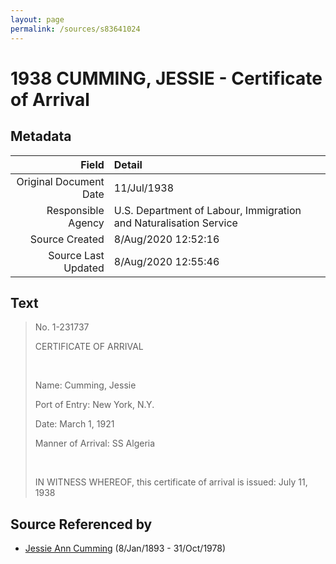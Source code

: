 ```yaml
---
layout: page
permalink: /sources/s83641024
---
```


# 1938 CUMMING, JESSIE - Certificate of Arrival

## Metadata
Field | Detail
---:|:---
Original Document Date | 11/Jul/1938
Responsible Agency | U.S. Department of Labour, Immigration and Naturalisation Service
Source Created | 8/Aug/2020 12:52:16
Source Last Updated | 8/Aug/2020 12:55:46

## Text

> No. 1-231737
>
> CERTIFICATE OF ARRIVAL
>
> <br/>
>
> Name: Cumming, Jessie
>
> Port of Entry: New York, N.Y.
>
> Date: March 1, 1921
>
> Manner of Arrival: SS Algeria
>
> <br/>
>
> IN WITNESS WHEREOF, this certificate of arrival is issued: July 11, 1938
>

## Source Referenced by

* [Jessie Ann Cumming](../people/@66222886@-jessie-ann-cumming-b1893-1-8-d1978-10-31.md) (8/Jan/1893 - 31/Oct/1978)
